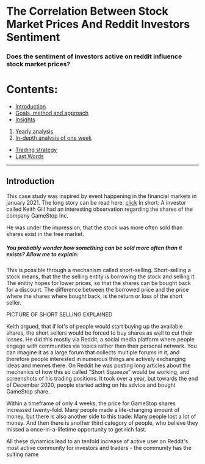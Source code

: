 # The Correlation Between Stock Market Prices And Reddit Investors Sentiment

### Does the sentiment of investors active on reddit influence stock market prices?



# Contents:
- [Introduction](#Introduction)
- [Goals, method and approach](#Method-and-approach)
- [Insights](#Insights-into-the-data)
 1. [Yearly analysis](#Insights-into-the-data)
 2. [In-depth analysis of one week](#Insights-into-the-data)
- [Trading strategy](#Model-application)
- [Last Words](#Last-words)
***


## Introduction
This case study was inspired by event happening in the financial markets in january 2021. The long story can be read here: [click](https://theprint.in/theprint-essential/the-gamestop-story-how-a-group-of-investors-on-reddit-gave-wall-street-a-wild-week/595181/)
In short: A investor called Keith Gill had an interesting observation regarding the shares of the company GameStop Inc. 

He was under the impression, that the stock was more often sold than shares exist in the free market. 
##### You probably wonder how something can be sold more often than it exists? Allow me to explain:
This is possible through a mechanism called short-selling.
Short-selling a stock means, that the the selling entity is borrowing the stock and selling it.
The enitity hopes for lower prices, so that the shares can be bought back for a discount. The difference between the borrowed price and the price where the shares where bought back, is the return or loss of the short seller.


PICTURE OF SHORT SELLING EXPLAINED


Keith argued, that if lot's of people would start buying up the available shares, the short sellers would be forced to buy shares as well to cut their losses. 
He did this mostly via Reddit, a social media platform where people engage with communities via topics rather then their personal network. You can imagine it as a large forum that collects multiple forums in it, and therefore people interested in numerous things are actively exchanging ideas and memes there.
On Reddit he was posting long articles about the mechanics of how this so called "Short Squeeze" would be working, and screenshots of his trading positions.
It took over a year, but towards the end of December 2020, people started acting on his advice and bought GameStop share.

Within a timeframe of only 4 weeks, the price for GameStop shares increased twenty-fold. Many people made a life-changing amount of money, but there is also another side to this trade: 
Many people lost a lot of money.
And then there is another third category of people, who believe they missed a once-in-a-lifetime opportunity to get rich fast.

All these dynamics lead to an tenfold increase of active user on Reddit's most active community for investors and traders - the community has the suiting name 
